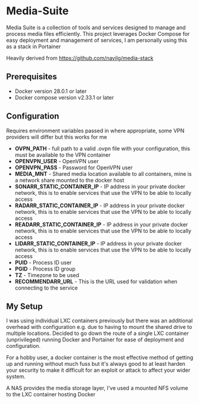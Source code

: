 # Media-Suite

Media Suite is a collection of tools and services designed to manage and process media files efficiently. This project leverages Docker Compose for easy deployment and management of services, I am personally using this as a stack in Portainer

Heavily derived from https://github.com/navilg/media-stack

## Prerequisites
- Docker version 28.0.1 or later
- Docker compose version v2.33.1 or later

## Configuration

Requires environment variables passed in where appropriate, some VPN providers will differ but this works for me

- **OVPN_PATH** - full path to a valid .ovpn file with your configuration, this must be available to the VPN container
- **OPENVPN_USER** - OpenVPN user
- **OPENVPN_PASS** - Password for OpenVPN user
- **MEDIA_MNT** - Shared media location available to all containers, mine is a network share mounted to the docker host
- **SONARR_STATIC_CONTAINER_IP** - IP address in your private docker network, this is to enable services that use the VPN to be able to locally access
- **RADARR_STATIC_CONTAINER_IP** - IP address in your private docker network, this is to enable services that use the VPN to be able to locally access
- **READARR_STATIC_CONTAINER_IP** - IP address in your private docker network, this is to enable services that use the VPN to be able to locally access
- **LIDARR_STATIC_CONTAINER_IP** - IP address in your private docker network, this is to enable services that use the VPN to be able to locally access
- **PUID** - Process ID user 
- **PGID** - Process ID group
- **TZ** - Timezone to be used
- **RECOMMENDARR_URL** - This is the URL used for validation when connecting to the service

## My Setup
I was using individual LXC containers previously but there was an additional overhead with configuration e.g. due to having to mount the shared drive to multiple locations. Decided to go down the route of a single LXC container (unprivileged) running Docker and Portainer for ease of deployment and configuration.

For a hobby user, a docker container is the most effective method of getting up and running without much fuss but it's always good to at least harden your security to make it difficult for an exploit or attack to affect your wider system.

A NAS provides the media storage layer, I've used a mounted NFS volume to the LXC container hosting Docker